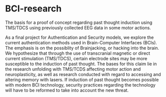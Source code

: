 # BCI-research
The basis for a proof of concept regarding past thought induction using TMS/TDCS using previously collected EEG data in some motor actions.

As a final project for Authentication and Security models, we explore the current authentication methods used in Brain-Computer Interfaces (BCIs). The emphasis is on the possiblity of Brainjacking, or hacking into the brain. We hypothesize that through the use of transcranial magnetic or direct current stimulation (TMS/TDCS), certain electrode sites may be more susceptible to the induction of past thought. The bases for this claim lie in the research unfolding with TMS/TCDS affecting motor action and neuroplasticity, as well as research conducted with regard to accessing and altering memory with lasers. If induction of past thought becomes possible with modern BCI technology, security practices regarding the technology will have to be reformed to take into account the new threat.
